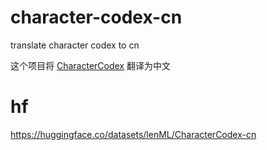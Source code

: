 # character-codex-cn
translate character codex to cn

这个项目将 [CharacterCodex](https://huggingface.co/datasets/NousResearch/CharacterCodex) 翻译为中文

# hf
https://huggingface.co/datasets/lenML/CharacterCodex-cn
